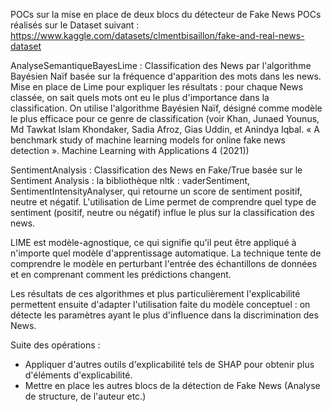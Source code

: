 POCs sur la mise en place de deux blocs du détecteur de Fake News
POCs réalisés sur le Dataset suivant : https://www.kaggle.com/datasets/clmentbisaillon/fake-and-real-news-dataset

AnalyseSemantiqueBayesLime :
Classification des News par l'algorithme Bayésien Naïf basée sur la fréquence d'apparition des mots dans les news.
Mise en place de Lime pour expliquer les résultats : pour chaque News classée, on sait quels mots ont eu le plus d'importance dans la classification.
On utilise l'algorithme Bayésien Naïf, désigné comme modèle le plus efficace pour ce genre de classification (voir Khan, Junaed Younus, Md Tawkat Islam Khondaker, Sadia Afroz, Gias Uddin, et Anindya Iqbal. « A benchmark study of machine learning models for online fake news detection ». Machine Learning with Applications 4 (2021))

SentimentAnalysis :
Classification des News en Fake/True basée sur le Sentiment Analysis : la bibliothèque nltk : vaderSentiment, SentimentIntensityAnalyser, qui retourne un score de sentiment positif, neutre et négatif.
L'utilisation de Lime permet de comprendre quel type de sentiment (positif, neutre ou négatif) influe le plus sur la classification des news.

LIME est modèle-agnostique, ce qui signifie qu'il peut être appliqué à n'importe quel modèle d'apprentissage automatique. La technique tente de comprendre le modèle en perturbant l'entrée des échantillons de données et en comprenant comment les prédictions changent.

Les résultats de ces algorithmes et plus particulièrement l'explicabilité permettent ensuite d'adapter l'utilisation faite du modèle conceptuel : on détecte les paramètres ayant le plus d'influence dans la discrimination des News.

Suite des opérations : 
- Appliquer d'autres outils d'explicabilité tels de SHAP pour obtenir plus d'éléments d'explicabilité. 
- Mettre en place les autres blocs de la détection de Fake News (Analyse de structure, de l'auteur etc.)


